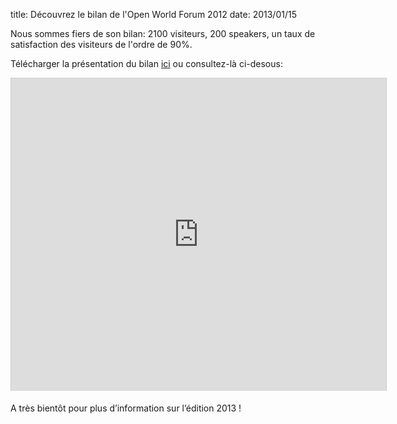 title: Découvrez le bilan de l'Open World Forum 2012
date: 2013/01/15

Nous sommes fiers de son bilan: 2100 visiteurs, 200 speakers, un taux de
satisfaction des visiteurs de l'ordre de 90%.

Télécharger la présentation du bilan <a href="http://fr.slideshare.net/OpenWorldForum/open-world-forum-2012-outcomes">ici</a> ou consultez-là ci-desous:

<iframe src="http://fr.slideshare.net/slideshow/embed_code/16005999" width="600" height="500" frameborder="0" marginwidth="0" marginheight="0" scrolling="no" style="border:1px solid #CCC;border-width:1px 1px 0;margin-bottom:5px" allowfullscreen webkitallowfullscreen mozallowfullscreen> </iframe>


A très bientôt pour plus d’information sur l’édition 2013 !
